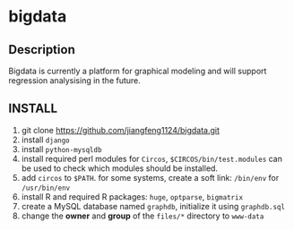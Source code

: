 bigdata
=======

Description
-------
Bigdata is currently a platform for graphical modeling and will support regression analysising in the future.

INSTALL
-------
1. git clone https://github.com/jiangfeng1124/bigdata.git
2. install `django`
3. install `python-mysqldb`
4. install required perl modules for `Circos`, `$CIRCOS/bin/test.modules` can be used to check which modules should be installed. 
5. add `circos` to `$PATH`. for some systems, create a soft link: `/bin/env` for `/usr/bin/env`
6. install R and required R packages: `huge`, `optparse`, `bigmatrix`
7. create a MySQL database named `graphdb`, initialize it using `graphdb.sql`
8. change the **owner** and **group** of the `files/*` directory to `www-data`
